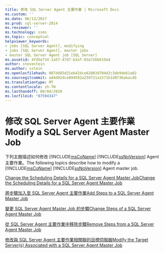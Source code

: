 ```yaml
---
title: 修改 SQL Server Agent 主要作業 | Microsoft Docs
ms.custom: ''
ms.date: 06/13/2017
ms.prod: sql-server-2014
ms.reviewer: ''
ms.technology: ssms
ms.topic: conceptual
helpviewer_keywords:
- jobs [SQL Server Agent], modifying
- jobs [SQL Server Agent], master jobs
- master SQL Server Agent job [SQL Server]
ms.assetid: 4fd5e734-1a57-47d7-b3af-03a726b619a4
author: stevestein
ms.author: sstein
ms.openlocfilehash: 087dd85d21eb42dce62803d704d2c3de9de61a02
ms.sourcegitcommit: ad4d92dce894592a259721a1571b1d8736abacdb
ms.translationtype: MT
ms.contentlocale: zh-TW
ms.lasthandoff: 08/04/2020
ms.locfileid: "87594347"
---
```

# <a name="modify-a-sql-server-agent-master-job"></a><span data-ttu-id="40740-102">修改 SQL Server Agent 主要作業</span><span class="sxs-lookup"><span data-stu-id="40740-102">Modify a SQL Server Agent Master Job</span></span>
  <span data-ttu-id="40740-103">下列主題描述如何修改 [!INCLUDE[msCoName](../../includes/msconame-md.md)] [!INCLUDE[ssNoVersion](../../includes/ssnoversion-md.md)] Agent 主要作業。</span><span class="sxs-lookup"><span data-stu-id="40740-103">The following topics describe how to modify a [!INCLUDE[msCoName](../../includes/msconame-md.md)] [!INCLUDE[ssNoVersion](../../includes/ssnoversion-md.md)] Agent master job.</span></span>  
  
 [<span data-ttu-id="40740-104">Change the Scheduling Details for a SQL Server Agent Master Job</span><span class="sxs-lookup"><span data-stu-id="40740-104">Change the Scheduling Details for a SQL Server Agent Master Job</span></span>](change-the-scheduling-details-for-a-sql-server-agent-master-job.md)  
  
 [<span data-ttu-id="40740-105">將步驟加入至 SQL Server Agent 主要作業</span><span class="sxs-lookup"><span data-stu-id="40740-105">Add Steps to a SQL Server Agent Master Job</span></span>](../object/add-steps-to-a-sql-server-agent-master-job.md)  
  
 [<span data-ttu-id="40740-106">變更 SQL Server Agent Master Job 的步驟</span><span class="sxs-lookup"><span data-stu-id="40740-106">Change Steps of a SQL Server Agent Master Job</span></span>](change-steps-of-a-sql-server-agent-master-job.md)  
  
 [<span data-ttu-id="40740-107">從 SQL Server Agent 主要作業中移除步驟</span><span class="sxs-lookup"><span data-stu-id="40740-107">Remove Steps from a SQL Server Agent Master Job</span></span>](remove-steps-from-a-sql-server-agent-master-job.md)  
  
 [<span data-ttu-id="40740-108">修改與 SQL Server Agent 主要作業相關聯的目標伺服器</span><span class="sxs-lookup"><span data-stu-id="40740-108">Modify the Target Server&#40;s&#41; Associated with a SQL Server Agent Master Job</span></span>](modify-the-target-server-s-associated-with-a-sql-server-agent-master-job.md)  
  
  
